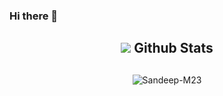 ### Hi there 👋

### <h2 align="center"><img src="https://cutt.ly/KblcWC8"> Github Stats<h2/>
  
<p align="center">
<img src="https://github-readme-stats.vercel.app/api?username=Sandeep-M23&show_icons=true&theme=midnight-purple&count_private=true" alt="Sandeep-M23" />
</p>

